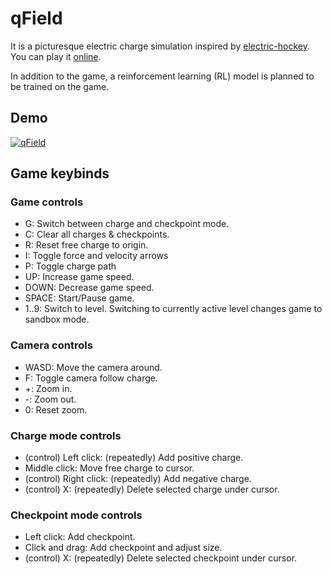 # qField

It is a picturesque electric charge simulation inspired by
[electric-hockey](https://phet.colorado.edu/en/simulations/electric-hockey).
You can play it [online](https://hey2022.github.io/qField/).

In addition to the game, a reinforcement learning (RL) model is planned to be trained on the game.

## Demo
[![qField](https://img.youtube.com/vi/l5Vjn7yWPfQ/0.jpg)](https://www.youtube.com/watch?v=l5Vjn7yWPfQ "qField")

## Game keybinds

### Game controls

- G: Switch between charge and checkpoint mode.
- C: Clear all charges & checkpoints.
- R: Reset free charge to origin.
- I: Toggle force and velocity arrows
- P: Toggle charge path
- UP: Increase game speed.
- DOWN: Decrease game speed.
- SPACE: Start/Pause game.
- 1..9: Switch to level. Switching to currently active level changes game to sandbox mode.

### Camera controls

- WASD: Move the camera around.
- F: Toggle camera follow charge.
- +: Zoom in.
- -: Zoom out.
- 0: Reset zoom.

### Charge mode controls

- (control) Left click: (repeatedly) Add positive charge.
- Middle click: Move free charge to cursor.
- (control) Right click: (repeatedly) Add negative charge.
- (control) X: (repeatedly) Delete selected charge under cursor.

### Checkpoint mode controls

- Left click: Add checkpoint.
- Click and drag: Add checkpoint and adjust size.
- (control) X: (repeatedly) Delete selected checkpoint under cursor.
